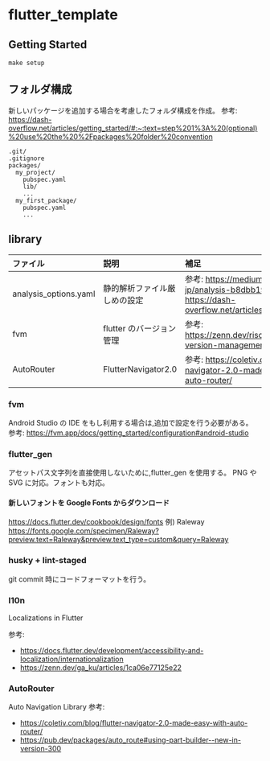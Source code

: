 # flutter_template

## Getting Started

```
make setup
```

## フォルダ構成

新しいパッケージを追加する場合を考慮したフォルダ構成を作成。
参考: https://dash-overflow.net/articles/getting_started/#:~:text=step%201%3A%20(optional)%20use%20the%20%2Fpackages%20folder%20convention

```
.git/
.gitignore
packages/
  my_project/
    pubspec.yaml
    lib/
    ...
  my_first_package/
    pubspec.yaml
    ...
```

## library

| ファイル              | 説明                         | 補足                                                                                                           |
| :-------------------- | :--------------------------- | :------------------------------------------------------------------------------------------------------------- |
| analysis_options.yaml | 静的解析ファイル厳しめの設定 | 参考: https://medium.com/flutter-jp/analysis-b8dbb19d3978, https://dash-overflow.net/articles/getting_started/ |
| fvm                   | flutter のバージョン管理     | 参考: https://zenn.dev/riscait/articles/flutter-version-management                                             |
| AutoRouter            | FlutterNavigator2.0          | 参考: https://coletiv.com/blog/flutter-navigator-2.0-made-easy-with-auto-router/                               |

### fvm

Android Studio の IDE をもし利用する場合は,追加で設定を行う必要がある。
参考: https://fvm.app/docs/getting_started/configuration#android-studio

### flutter_gen

アセットパス文字列を直接使用しないために,flutter_gen を使用する。
PNG や SVG に対応。フォントも対応。

#### 新しいフォントを Google Fonts からダウンロード

https://docs.flutter.dev/cookbook/design/fonts
例) Raleway
https://fonts.google.com/specimen/Raleway?preview.text=Raleway&preview.text_type=custom&query=Raleway

### husky + lint-staged

git commit 時にコードフォーマットを行う。

### l10n

Localizations in Flutter

参考:

- https://docs.flutter.dev/development/accessibility-and-localization/internationalization
- https://zenn.dev/ga_ku/articles/1ca06e77125e22

### AutoRouter

Auto Navigation Library
参考:

- https://coletiv.com/blog/flutter-navigator-2.0-made-easy-with-auto-router/
- https://pub.dev/packages/auto_route#using-part-builder--new-in-version-300
